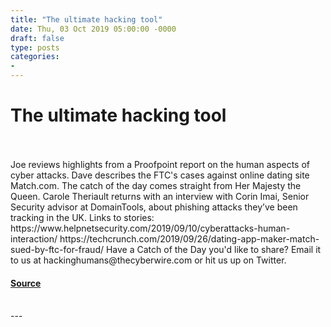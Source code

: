 ```yaml
---
title: "The ultimate hacking tool"
date: Thu, 03 Oct 2019 05:00:00 -0000
draft: false
type: posts
categories: 
- 
---
```

# The ultimate hacking tool

<br/>

<br/>
Joe reviews highlights from a Proofpoint report on the human aspects of cyber attacks. Dave describes the FTC's cases against online dating site Match.com. The catch of the day comes straight from Her Majesty the Queen. Carole Theriault returns with an interview with Corin Imai, Senior Security advisor at DomainTools, about phishing attacks they’ve been tracking in the UK. Links to stories: https://www.helpnetsecurity.com/2019/09/10/cyberattacks-human-interaction/ https://techcrunch.com/2019/09/26/dating-app-maker-match-sued-by-ftc-for-fraud/ Have a Catch of the Day you'd like to share? Email it to us at hackinghumans@thecyberwire.com or hit us up on Twitter.

#### [Source](https://thecyberwire.com/podcasts/hacking-humans/68/notes)

<br/>
---
